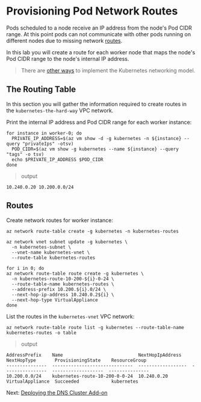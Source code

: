# Provisioning Pod Network Routes

Pods scheduled to a node receive an IP address from the node's Pod CIDR range. At this point pods can not communicate with other pods running on different nodes due to missing network [routes](https://docs.microsoft.com/en-us/azure/virtual-network/virtual-networks-udr-overview).

In this lab you will create a route for each worker node that maps the node's Pod CIDR range to the node's internal IP address.

> There are [other ways](https://kubernetes.io/docs/concepts/cluster-administration/networking/#how-to-achieve-this) to implement the Kubernetes networking model.

## The Routing Table

In this section you will gather the information required to create routes in the `kubernetes-the-hard-way` VPC network.

Print the internal IP address and Pod CIDR range for each worker instance:

```shell
for instance in worker-0; do
  PRIVATE_IP_ADDRESS=$(az vm show -d -g kubernetes -n ${instance} --query "privateIps" -otsv)
  POD_CIDR=$(az vm show -g kubernetes --name ${instance} --query "tags" -o tsv)
  echo $PRIVATE_IP_ADDRESS $POD_CIDR
done
```

> output

```shell
10.240.0.20 10.200.0.0/24
```

## Routes

Create network routes for worker instance:

```shell
az network route-table create -g kubernetes -n kubernetes-routes
```

```shell
az network vnet subnet update -g kubernetes \
  -n kubernetes-subnet \
  --vnet-name kubernetes-vnet \
  --route-table kubernetes-routes
```

```shell
for i in 0; do
az network route-table route create -g kubernetes \
  -n kubernetes-route-10-200-${i}-0-24 \
  --route-table-name kubernetes-routes \
  --address-prefix 10.200.${i}.0/24 \
  --next-hop-ip-address 10.240.0.2${i} \
  --next-hop-type VirtualAppliance
done
```

List the routes in the `kubernetes-vnet` VPC network:

```shell
az network route-table route list -g kubernetes --route-table-name kubernetes-routes -o table
```

> output

```shell
AddressPrefix    Name                            NextHopIpAddress    NextHopType       ProvisioningState    ResourceGroup
---------------  ------------------------------  ------------------  ----------------  -------------------  ---------------
10.200.0.0/24    kubernetes-route-10-200-0-0-24  10.240.0.20         VirtualAppliance  Succeeded            kubernetes
```

Next: [Deploying the DNS Cluster Add-on](12-dns-addon.md)

